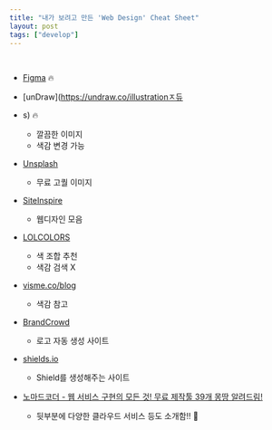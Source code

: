 ```yaml
---
title: "내가 보려고 만든 'Web Design' Cheat Sheet"
layout: post
tags: ["develop"]
---
```


<br/>


- [Figma](https://www.figma.com) 🔥

- [unDraw](https://undraw.co/illustrationㅈ듀
- s) 🔥
  - 깔끔한 이미지
  - 색감 변경 가능

- [Unsplash](https://unsplash.com/)
  - 무료 고퀄 이미지

- [SiteInspire](https://www.siteinspire.com/)
  - 웹디자인 모음

- [LOLCOLORS](https://www.webdesignrankings.com/resources/lolcolors/)
  - 색 조합 추천
  - 색감 검색 X

- [visme.co/blog](https://visme.co/blog/website-color-schemes/)
  - 색감 참고

- [BrandCrowd](https://www.brandcrowd.com/)
  - 로고 자동 생성 사이트


- [shields.io](https://shields.io/)
  - Shield를 생성해주는 사이트

- [노마드코더 - 웹 서비스 구현의 모든 것! 무료 제작툴 39개 몽땅 알려드림!](https://youtu.be/u3Ph_M2bySg)
  - 뒷부분에 다양한 클라우드 서비스 등도 소개함!! 🤩
